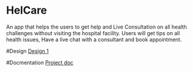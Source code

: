 # HelCare

An app that helps the users to get help and Live Consultation on all health challenges without visiting the hospital facility. 
Users will get tips on all health issues, Have a live chat with a consultant and book appointment.

#Design
[Design 1](https://www.figma.com/file/n0RTLNkXAi46Us3WcTiFWO/Health-Buddy?type=design&node-id=0-1&mode=design&t=VZlCzqQvGJXUp3GV-0)

#Docmentation
[Project doc](https://docs.google.com/document/d/1-RHr4sdt032UaKI-kNQ77tHL5o5H_S475yUgSlaGXos/edit)
